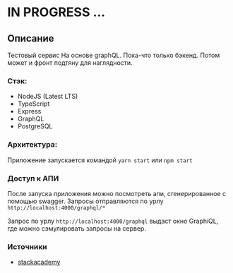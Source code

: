 # IN PROGRESS ...

## Описание

Тестовый сервис На основе graphQL. Пока-что только бэкенд. Потом может и фронт подтяну для наглядности.

### Стэк:

- NodeJS (Latest LTS)
- TypeScript
- Express
- GraphQL
- PostgreSQL

### Архитектура:

Приложение запускается командой `yarn start` или `npm start`

### Доступ к АПИ

После запуска приложения можно посмотреть апи, сгенерированное с помощью swagger. Запросы отправляются по урлу `http://localhost:4000/graphql/*`

Запрос по урлу `http://localhost:4000/graphql` выдаст окно GraphiQL, где можно сэмулировать запросы на сервер.

### Источники

- [stackacademy](https://stackacademy.tv/)
